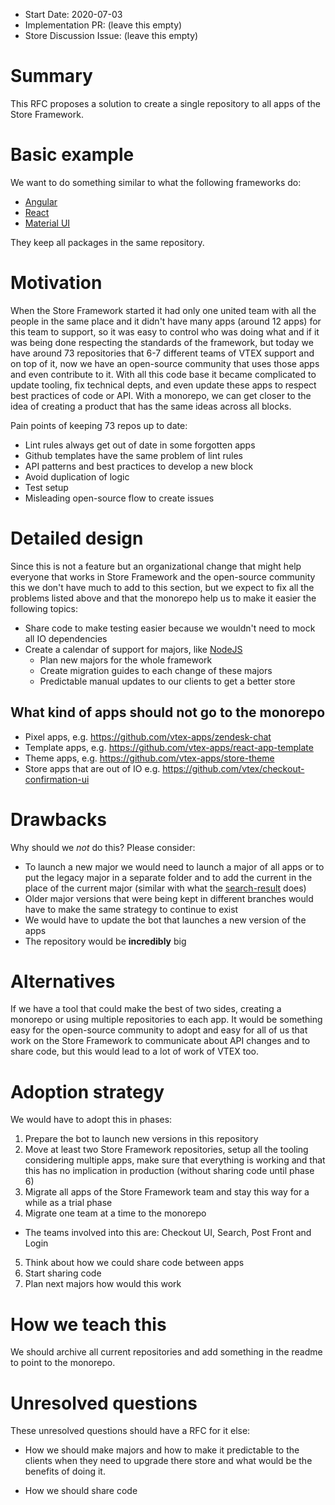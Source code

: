 - Start Date: 2020-07-03
- Implementation PR: (leave this empty)
- Store Discussion Issue: (leave this empty)

# Summary

This RFC proposes a solution to create a single repository to all apps of the Store Framework. 

# Basic example

We want to do something similar to what the following frameworks do:

* [Angular](https://github.com/angular/angular)
* [React](https://github.com/facebook/react)
* [Material UI](https://github.com/mui-org/material-ui)

They keep all packages in the same repository.

# Motivation

When the Store Framework started it had only one united team with all the people in the same place and it didn't have many apps (around 12 apps) for this team to support, so it was easy to control who was doing what and if it was being done respecting the standards of the framework, but today we have around 73 repositories that 6-7 different teams of VTEX support and on top of it, now we have an open-source community that uses those apps and even contribute to it. With all this code base it became complicated to update tooling, fix technical depts, and even update these apps to respect best practices of code or API. With a monorepo, we can get closer to the idea of creating a product that has the same ideas across all blocks.

Pain points of keeping 73 repos up to date:

* Lint rules always get out of date in some forgotten apps
* Github templates have the same problem of lint rules
* API patterns and best practices to develop a new block
* Avoid duplication of logic
* Test setup
* Misleading open-source flow to create issues


# Detailed design

Since this is not a feature but an organizational change that might help everyone that works in Store Framework and the open-source community this we don't have much to add to this section, but we expect to fix all the problems listed above and that the monorepo help us to make it easier the following topics:

* Share code to make testing easier because we wouldn't need to mock all IO dependencies
* Create a calendar of support for majors, like [NodeJS](https://nodejs.org/en/about/releases/)
  * Plan new majors for the whole framework
  * Create migration guides to each change of these majors
  * Predictable manual updates to our clients to get a better store

## What kind of apps should not go to the monorepo

* Pixel apps, e.g. https://github.com/vtex-apps/zendesk-chat
* Template apps, e.g. https://github.com/vtex-apps/react-app-template
* Theme apps, e.g. https://github.com/vtex-apps/store-theme
* Store apps that are out of IO e.g. https://github.com/vtex/checkout-confirmation-ui

# Drawbacks

Why should we *not* do this? Please consider:

- To launch a new major we would need to launch a major of all apps or to put the legacy major in a separate folder and to add the current in the place of the current major (similar with what the [search-result](https://github.com/vtex-apps/seach-result) does)
- Older major versions that were being kept in different branches would have to make the same strategy to continue to exist
- We would have to update the bot that launches a new version of the apps
- The repository would be **incredibly** big

# Alternatives

If we have a tool that could make the best of two sides, creating a monorepo or using multiple repositories to each app. It would be something easy for the open-source community to adopt and easy for all of us that work on the Store Framework to communicate about API changes and to share code, but this would lead to a lot of work of VTEX too.

# Adoption strategy

We would have to adopt this in phases:

1. Prepare the bot to launch new versions in this repository
2. Move at least two Store Framework repositories, setup all the tooling considering multiple apps, make sure that everything is working and that this has no implication in production (without sharing code until phase 6)
3. Migrate all apps of the Store Framework team and stay this way for a while as a trial phase
4. Migrate one team at a time to the monorepo
  - The teams involved into this are: Checkout UI, Search, Post Front and Login
5. Think about how we could share code between apps
6. Start sharing code
7. Plan next majors how would this work

# How we teach this

We should archive all current repositories and add something in the readme to point to the monorepo.

# Unresolved questions

These unresolved questions should have a RFC for it else:

* How we should make majors and how to make it predictable to the clients when they need to upgrade there store and what would be the benefits of doing it.

* How we should share code
